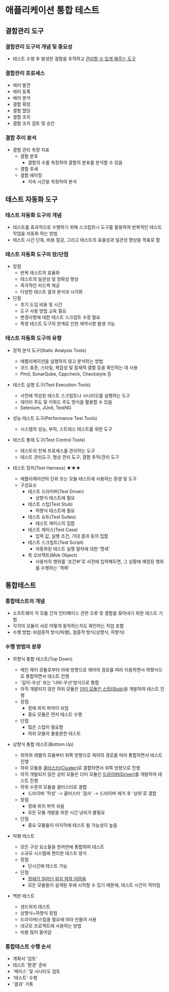 # 애플리케이션 통합 테스트
## 결함관리 도구
### 결함관리 도구의 개념 및 중요성
- 테스트 수행 후 발생한 결함을 추적하고 <u>관리할 수 있게 해주는 도구</u>

### 결함관리 프로세스
- 에러 발견
- 에러 등록
- 에러 분석
- 결함 확정
- 결함 할당
- 결함 조치
- 결함 조치 검토 및 승인

### 결함 추이 분석
- 결함 관리 측정 지표
  - 결함 분포
    - 결함의 수를 측정하여 결함의 분포를 분석할 수 있음
  - 결함 추세
  - 결함 에이징
    - 지속 시간을 측정하여 분석

## 테스트 자동화 도구
### 테스트 자동화 도구의 개념
- 테스트를 효과적으로 수행하기 위해 스크립트나 도구를 활용하여 반복적인 테스트 작업을 자동화 하는 방법
- 테스트 시간 단축, 비용 절감, 그리고 테스트의 효율성과 일관성 향상을 목표로 함


### 테스트 자동화 도구의 장/단점
- 장점
  - 반복 테스트의 효율화
  - 테스트의 일관성 및 정확성 향상
  - 즉각적인 피드백 제공
  - 다양한 테스트 결과 분석과 시각화
- 단점
  - 초기 도임 비용 및 시간
  - 도구 사용 방법 교육 필요
  - 변경사항에 대한 테스트 스크립트 수정 필요
  - 특정 테스트 도구의 한계로 인한 제약사항 발생 가능

### 테스트 자동화 도구의 유형
- 정적 분석 도구(Static Analysis Tools)
  - 애플리케이션을 실행하지 않고 분석하는 방법
  - 코드 표준, 스타일, 복잡성 및 잠재적 결함 등을 확인하는 데 사용
  - Pmd, SonarQube, Cppcheck, Checkstyle 등

- 테스트 실행 도구(Text Execution Tools)
  - 사전에 작성된 테스트 스크립트나 시나리오를 실행하는 도구
  - 데이터 주도 및 키워드 주도 방식을 활용할 수 있음
  - Selenium, JUnit, TestNG

- 성능 테스트 도구(Performance Test Tools)
  - 시스템의 성능, 부하, 스트레스 테스트를 위한 도구

- 테스트 통제 도구(Test Control Tools)
  - 테스트의 전체 프로세스를 관리하는 도구
  - 테스트 관리도구, 형상 관리 도구, 결함 추적/관리 도구

- 테스트 장치(Test Harness) ★★★
  - 애플리케이션의 단위 또는 모듈 테스트에 사용하는 환경 및 도구
  - 구성요소 
    - 테스트 드라이버(Test Driver)
      - 상향식 테스트에 필요
    - 테스트 스텁(Test Stub)
      - 하향식 테스트에 필요
    - 테스트 슈트(Test Suites)
      - 테스트 케이스의 집합
    - 테스트 케이스(Test Case)
      - 입력 값, 실행 조건, 기대 결과 등의 집합
    - 테스트 스크립트(Test Script)
      - 자동화된 테스트 실행 절차에 대한 '명세'
    - 목 오브젝트(Mok Object)
      - 사용자의 행위를 '조건부'로 사전에 입력해두면, 그 상황에 예정된 행위를 수행하는 '객체'


## 통합테스트
### 통합테스트의 개념
- 소프트웨어 각 모듈 간의 인터페이스 관련 오류 및 결함을 찾아내기 위한 테스트 기법
- 각각의 모듈이 서로 어떻게 동작하는지도 확인하는 작업 포함
- 수행 방법: 비점증적 방식(빅뱅), 점증적 방식(상향식, 하향식)

### 수행 방법의 분류
- 하향식 통합 테스트(Top Down)
  - 메인 제어 모듈로부터 아래 방향으로 제어의 경로를 따라 이동하면서 하향식으로 통합하면서 테스트 진행
  - '깊이-우선' 또는 '너비-우선'방식으로 통합
  - 아직 개발되지 않은 하위 모듈은 <u>더미 모듈인 스텁(Stub)</u>을 개발하여 테스트 진행
  - 장점
    - 장애 위치 파악이 쉬엄
    - 중요 모듈은 먼저 테스트 수행
  - 단점
    - 많은 스텁이 필요함
    - 하위 모듈의 불충분한 테스트
    
- 상향식 통합 테스트(Bottom Up)
  - 최하위 레벨의 모듈부터 위쪽 방향으로 제어의 경로를 따라 통합하면서 테스트 진행
  - 하위 모듈을 <u>클러스터(Cluster)</u>로 결합하면서 위쪽 방향으로 진행
  - 아직 개발되지 않은 상위 모듈은 더미 모듈인 <u>드라이버(Driver)</u>를 개발하여 테스트 진행
  - 하위 수준의 모듈을 클러스터로 결합
    - 드라이버 '작성' -> 클러스터 '검사' -> 드라이버 제거 후 '상위'로 결합
  - 장점
    - 장애 위치 파악 쉬움
    - 모든 모듈 개발을 위한 시간 낭비가 불필요
  - 단점
    - 중요 모듈들이 마지막에 테스트 될 가능성이 높음

- 빅뱅 테스트
  - 모든 구성 요소들을 한꺼번에 통합하여 테스트
  - 소규모 시스템에 편리한 테스트 방식
  - 장점
    - 단시간에 테스트 가능
  - 단점
    - <u>장애가 일어난 위치 파악 어려움</u>
    - 모든 모듈들이 설계된 후에 시작할 수 있기 때문에, 테스트 시간이 적어짐

- 백본 테스트
  - 샌드위치 테스트
  - 상향식+하향식 장점
  - 드라이버/스텁을 필요에 따라 만들어 사용
  - 대규모 프로젝트에 사용하는 방법
  - 비용 많이 들어감

### 통합테스트 수행 순서
  - 계획서 '검토'
  - 테스트 '환경' 준비
  - '케이스' 및 시나리오 검토
  - '테스트' 수행
  - '결과' 기록